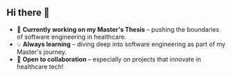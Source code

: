 ## Hi there 👋

<!--
**virginiagonzalezd/virginiagonzalezd** is a ✨ _special_ ✨ repository because its `README.md` (this file) appears on your GitHub profile.

Here are some ideas to get you started:

- 🔭 I’m currently working on ...
- 🌱 I’m currently learning ...
- 👯 I’m looking to collaborate on ...
- 🤔 I’m looking for help with ...
- 💬 Ask me about ...
- 📫 How to reach me: ...
- 😄 Pronouns: ...
- ⚡ Fun fact: ...
-->

- 🚀 **Currently working on my Master's Thesis** – pushing the boundaries of software engineering in healthcare.
- 💡 **Always learning** – diving deep into software engineering as part of my Master's journey.
- 🤝 **Open to collaboration** – especially on projects that innovate in healthcare tech!
